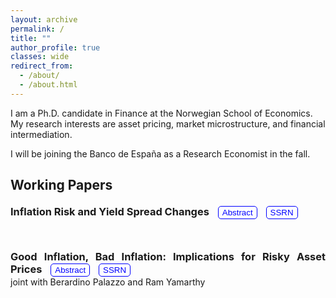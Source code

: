 ```yaml
---
layout: archive
permalink: /
title: ""
author_profile: true
classes: wide
redirect_from: 
  - /about/
  - /about.html
---
```


I am a Ph.D. candidate in Finance at the Norwegian School of Economics. My research interests are asset pricing, market microstructure, and financial intermediation. 

I will be joining the Banco de España as a Research Economist in the fall.


<h2 id="research" style="margin-bottom: 20px;">Working Papers</h2>

<div style="text-align: justify; margin-bottom: 20px;">
    <div>
        <h3 style="display: inline; margin-bottom: 0;">Inflation Risk and Yield Spread Changes</h3>
        <button onclick="toggleAbstract()" id="abstractButton" class="custom-button small">Abstract</button>
        <button onclick="window.location.href='https://papers.ssrn.com/abstract=4299512';" class="custom-button small">SSRN</button>
    </div>
</div>
<div id="abstract" style="display: none;">
    <text>
    Inflation risk explains more than 40% of the systematic variation of yield spread changes beyond standard structural factors. I show that changes in expected inflation, volatility, and cyclicality are significant determinants of yield spread changes. A structural model with a stochastic price index and sticky cash flow accounts for these patterns and delivers further implications. In the cross-section, the model predicts increasing loading patterns on leverage and cash-flow flexibility. In the time series, the model predicts diminished effects during periods of high expected inflation. I find empirical support for the model’s predictions.
    </text>
</div>

<div style="text-align: justify; margin-bottom: 20px; margin-top: 50px;">
    <div>
       <h3 style="display: inline; margin-bottom: 0;">Good Inflation, Bad Inflation: Implications for Risky Asset Prices</h3>
        <button onclick="toggleAbstract2()" id="abstractButton2" class="custom-button small">Abstract</button>
        <button onclick="window.location.href='https://papers.ssrn.com/abstract=4299512';" class="custom-button small">SSRN</button><br>
        <span style="font-size: 1em;">joint with Berardino Palazzo and Ram Yamarthy</span> 
    </div>
</div>
<div id="abstract2" style="display: none;">
    <text>
    In times of market-perceived “good inflation,” when inflation news is positively correlated with real economic growth, shocks to expected inflation substantially reduce corporate credit spreads and raise equity valuations. Meanwhile in times of “bad inflation,” these effects are attenuated and the opposite can take place. These dynamics naturally arise from an equilibrium asset pricing model with a time-varying inflation-growth relationship and persistent macroeconomic expectations. Using inflation swap prices we study how expected inflation is priced in firm-level credit spreads and equity returns, and uncover evidence of a time-varying inflation beta.
    </text>
</div>

<style>
    .custom-button {
        margin-left: 10px;
        padding: 2px 6px; /* Adjusted padding */
        color: blue;
        background-color: white;
        border: 1px solid blue;
        border-radius: 5px;
        cursor: pointer;
        transition: background-color 0.3s, box-shadow 0.3s;
    }

    .custom-button:hover {
        background-color: rgba(0, 0, 255, 0.1);
        box-shadow: 0 0 5px rgba(0, 0, 255, 0.5);
    }
</style>

<script>
    function toggleAbstract() {
        var abstractDiv = document.getElementById("abstract");
        var button = document.getElementById("abstractButton");
        if (abstractDiv.style.display === "none") {
            abstractDiv.style.display = "block";
            button.innerText = "Hide Abstract";
        } else {
            abstractDiv.style.display = "none";
            button.innerText = "Abstract";
        }
    }
    
    function toggleAbstract2() {
        var abstractDiv = document.getElementById("abstract2");
        var button = document.getElementById("abstractButton2");
        if (abstractDiv.style.display === "none") {
            abstractDiv.style.display = "block";
            button.innerText = "Hide Abstract";
        } else {
            abstractDiv.style.display = "none";
            button.innerText = "Abstract";
        }
    }
</script>
